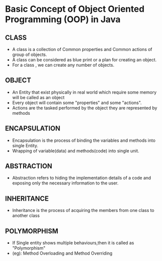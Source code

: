 # Basic Concept of Object Oriented Programming (OOP) in Java

## CLASS
- A class is a collection of Common properties and Common actions of group of objects.
- A class  can be considered as blue print or a plan for creating an object.
- For a class , we can create any number of objects.
  
## OBJECT
- An Entity that exist physically in real world which require some memory will be called as an object
- Every object will contain some "properties" and some "actions".
- Actions are the tasked performed by the object they are represented by methods

## ENCAPSULATION
- Encapsulation is the process of binding the variables and methods into single Entity.
- Wrapping of variable(data) and methods(code) into single unit.

## ABSTRACTION
- Abstraction refers to hiding the implementation details of a code and exposing only the necessary information to the user.

## INHERITANCE
- Inheritance is the process of acquiring the members from one class to another class

## POLYMORPHISM
- If Single entity shows multiple behaviours,then it is called as "Polymorphism"
- (eg): Method Overloading and Method Overriding